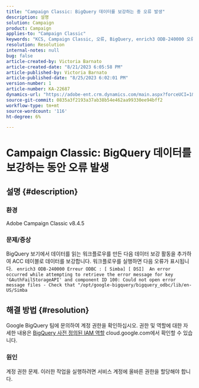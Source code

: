 ```yaml
---
title: "Campaign Classic: BigQuery 데이터를 보강하는 중 오류 발생"
description: 설명
solution: Campaign
product: Campaign
applies-to: "Campaign Classic"
keywords: "KCS, Campaign Classic, 오류, BigQuery, enrich3 ODB-240000 오류 ODBC"
resolution: Resolution
internal-notes: null
bug: false
article-created-by: Victoria Barnato
article-created-date: "8/21/2023 6:05:58 PM"
article-published-by: Victoria Barnato
article-published-date: "8/25/2023 6:02:01 PM"
version-number: 1
article-number: KA-22687
dynamics-url: "https://adobe-ent.crm.dynamics.com/main.aspx?forceUCI=1&pagetype=entityrecord&etn=knowledgearticle&id=7d771c5f-4d40-ee11-bdf3-6045bd0065b6"
source-git-commit: 0835a3f2193a37ab38b54e462aa99330ee94bff2
workflow-type: tm+mt
source-wordcount: '116'
ht-degree: 6%

---
```


# Campaign Classic: BigQuery 데이터를 보강하는 동안 오류 발생

## 설명 {#description}


### 환경

Adobe Campaign Classic v8.4.5



### 문제/증상

BigQuery 보기에서 데이터를 읽는 워크플로우를 만든 다음 데이터 보강 활동을 추가하여 ACC 테이블로 데이터를 보강합니다. 워크플로우를 실행하면 다음 오류가 표시됩니다.  
`enrich3 ODB-240000 Erreur ODBC : [ Simba] [ DSI]  An error occurred while attempting to retrieve the error message for key 'GAuthFailStorageAPI' and component ID 100: Could not open error message files - Check that "/opt/google-bigquery/bigquery_odbc/lib/en-US/Simba`


## 해결 방법 {#resolution}


Google BigQuery 팀에 문의하여 계정 권한을 확인하십시오. 권한 및 역할에 대한 자세한 내용은 [BigQuery 사전 정의된 IAM 역할](https://cloud.google.com/bigquery/docs/access-control#bigquery) cloud.google.com에서 확인할 수 있습니다.

### <b>원인</b>

계정 권한 문제. 이러한 작업을 실행하려면 서비스 계정에 올바른 권한을 할당해야 합니다.
